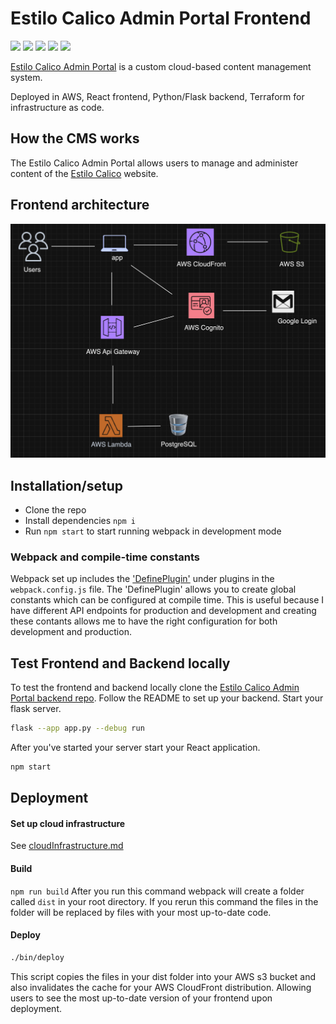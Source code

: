 # Estilo Calico Admin Portal Frontend
<img src="https://img.shields.io/badge/React-20232A?style=for-the-badge&logo=react&logoColor=61DAFB"> <img src="https://img.shields.io/badge/JavaScript-323330?style=for-the-badge&logo=javascript&logoColor=F7DF1E">
<img src="https://img.shields.io/badge/CSS3-1572B6?style=for-the-badge&logo=css3&logoColor=white">
<img src="https://img.shields.io/badge/HTML5-E34F26?style=for-the-badge&logo=html5&logoColor=white">
<img src="https://img.shields.io/badge/Amazon_AWS-FF9900?style=for-the-badge&logo=amazonaws&logoColor=white">

[Estilo Calico Admin Portal](https://admin.estilocalico.com) is a custom cloud-based content management system.

Deployed in AWS, React frontend, Python/Flask backend, Terraform for infrastructure as code.

## How the CMS works
The Estilo Calico Admin Portal allows users to manage and administer content of the [Estilo Calico](https://www.estilocalico.com) website.

## Frontend architecture
![Application architecture](Images/architecture.png)

## Installation/setup
- Clone the repo
- Install dependencies `npm i`
- Run `npm start` to start running webpack in development mode

### Webpack and compile-time constants
Webpack set up includes the ['DefinePlugin'](https://webpack.js.org/plugins/define-plugin/) under plugins in the `webpack.config.js` file. The 'DefinePlugin' allows you to create global constants which can be configured at compile time. This is useful because I have different API endpoints for production and development and creating these contants allows me to have the right configuration for both development and production. 

## Test Frontend and Backend locally
To test the frontend and backend locally clone the [Estilo Calico Admin Portal backend repo](https://github.com/c-arriagada/es-flask-app). Follow the README to set up your backend. Start your flask server. 
```bash
flask --app app.py --debug run
```
After you've started your server start your React application.
```bash
npm start
```

## Deployment

#### Set up cloud infrastructure
See [cloudInfrastructure.md](docs/cloudInfrastructure.md)

#### Build
`npm run build`
After you run this command webpack will create a folder called `dist` in your root directory. If you rerun this command the files in the folder will be replaced by files with your most up-to-date code.

#### Deploy
```bash
./bin/deploy
```
This script copies the files in your dist folder into your AWS s3 bucket and also invalidates the cache for your AWS CloudFront distribution. Allowing users to see the most up-to-date version of your frontend upon deployment. 



